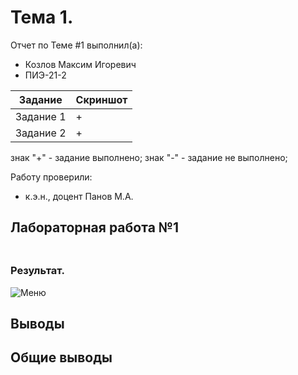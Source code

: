 # Тема 1.
Отчет по Теме #1 выполнил(а):
- Козлов Максим Игоревич
- ПИЭ-21-2

| Задание | Скриншот |
| ------ | ------ |
| Задание 1 | + |
| Задание 2 | + |

знак "+" - задание выполнено; знак "-" - задание не выполнено;

Работу проверили:
- к.э.н., доцент Панов М.А.

## Лабораторная работа №1
### 

```python

```
### Результат.
![Меню]()

## Выводы

## Общие выводы

